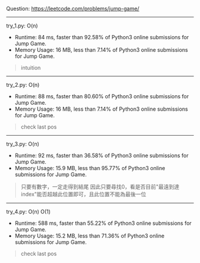 Question: https://leetcode.com/problems/jump-game/

---

try_1.py: O(n)
* Runtime: 84 ms, faster than 92.58% of Python3 online submissions for Jump Game.
* Memory Usage: 16 MB, less than 7.14% of Python3 online submissions for Jump Game.

> intuition

---

try_2.py: O(n)
* Runtime: 88 ms, faster than 80.60% of Python3 online submissions for Jump Game.
* Memory Usage: 16 MB, less than 7.14% of Python3 online submissions for Jump Game.

> check last pos

---

try_3.py: O(n)
* Runtime: 92 ms, faster than 36.58% of Python3 online submissions for Jump Game.
* Memory Usage: 15.9 MB, less than 95.77% of Python3 online submissions for Jump Game.

> 只要有數字，一定走得到結尾
> 因此只要尋找0，看是否目前"最遠到達index"能否超越此位置即可，且此位置不能為最後一位

---

try_4.py: O(n) O(1)

* Runtime: 588 ms, faster than 55.22% of Python3 online submissions for Jump Game.
* Memory Usage: 15.2 MB, less than 71.36% of Python3 online submissions for Jump Game.

> check last pos
